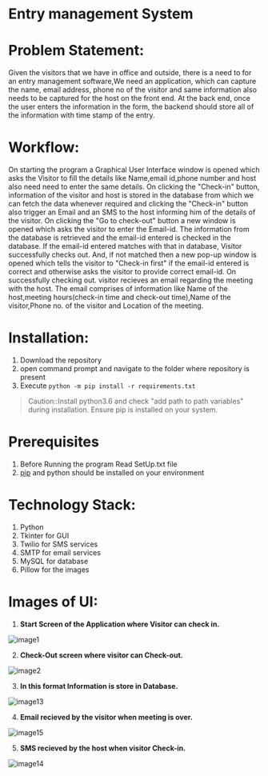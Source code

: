 # Entry management System

# Problem Statement:
Given the visitors that we have in office and outside, there is a need to for an entry management software,We need an application, which can capture the name, email address, phone no of the visitor and same information also needs to be captured for the host on the front end. At the back end, once the user enters the information in the form, the backend should store all of the information with time stamp of the entry.

# Workflow:
On starting the program a Graphical User Interface window is opened which asks the Visitor to fill the details like Name,email id,phone number and host also need need to enter the same details.
On clicking the "Check-in" button, information of the visitor and host is stored in the database from which we can fetch the data whenever  required and clicking the "Check-in" button also trigger an Email and an SMS to the host informing him of the details of the visitor.
On clicking the "Go to check-out" button a new window is opened which asks the visitor to enter the Email-id. The information from the database is retrieved and the email-id entered is checked in the database. If the email-id entered matches with that in database, Visitor successfully checks out. And, if not matched then a new pop-up window is opened which tells the visitor to "Check-in first" if the email-id entered is correct and otherwise asks the visitor to provide correct email-id.
On successfully checking out. visitor recieves an email regarding the meeting with the host. The email comprises of information like Name of the host,meeting hours(check-in time and check-out time),Name of the visitor,Phone no. of the visitor and Location of the meeting.

# Installation:
1. Download the repository
2. open command prompt and navigate to the folder where repository is present
3. Execute ```python -m pip install -r requirements.txt```
>Caution::Install python3.6 and check "add path to path variables" during installation. Ensure pip is installed on your system.

# Prerequisites
1. Before Running the program Read SetUp.txt file
2. [pip](https://pip.pypa.io/en/stable/) and python should be installed on your environment

# Technology Stack:
1. Python
2. Tkinter for GUI
3. Twilio for SMS services
4. SMTP for email services
5. MySQL for database
6. Pillow for the images


# Images of UI:

1. **Start Screen of the Application where Visitor can check in.**

![image1](https://github.com/aman3197/Innovaccer-EntryManagementSoftware/blob/master/Images/image1.png)

2. **Check-Out screen where visitor can Check-out.**

![image2](https://github.com/aman3197/Innovaccer-EntryManagementSoftware/blob/master/Images/image2.png)

3. **In this format 	Information is store in Database.**

![image13](https://github.com/aman3197/Innovaccer-EntryManagementSoftware/blob/master/Images/image13.png)

4. **Email recieved by the visitor when meeting is over.**

![image15](https://github.com/aman3197/Innovaccer-EntryManagementSoftware/blob/master/Images/image15.jpg)





5. **SMS recieved by the host when visitor Check-in.**



![image14](https://github.com/aman3197/Innovaccer-EntryManagementSoftware/blob/master/Images/image14.jpg)


